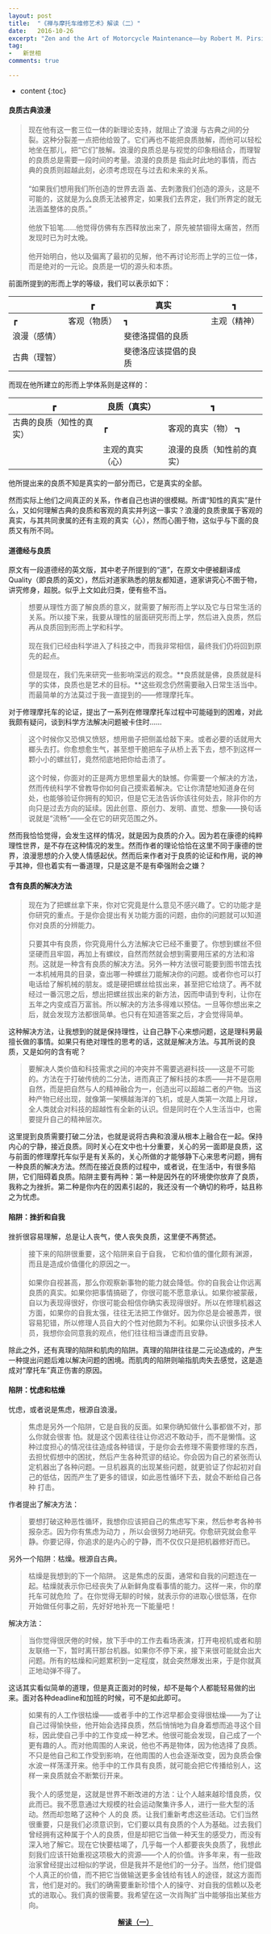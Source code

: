 ```yaml
---
layout: post
title:  "《禅与摩托车维修艺术》解读（二）"
date:   2016-10-26
excerpt: "Zen and the Art of Motorcycle Maintenance——by Robert M. Pirsig"
tag:
-   新世相
comments: true

---
```


* content
{:toc}

#### **良质古典浪漫**

> 现在他有这一套三位一体的新理论支持，就阻止了浪漫 与古典之间的分裂。这种分裂差一点把他给毁了。它们再也不能把良质肢解，而他可以轻松地坐在那儿，把“它们”肢解。浪漫的良质总是与视觉的印象相结合，而理智的良质总是需要一段时间的考量。浪漫的良质是 指此时此地的事情，而古典的良质则超越此刻，必须考虑现在与过去和未来的关系。<br><br>
> “如果我们想用我们所创造的世界去涵 盖、去刺激我们创造的源头，这是不可能的，这就是为么良质无法被界定，如果我们去界定，我们所界定的就无法涵盖整体的良质。”<br><br>
> 他放下铅笔……他觉得仿佛有东西释放出来了，原先被禁锢得太痛苦，然而发现时已为时太晚。<br><br>
> 他开始明白，他以及偏离了最初的见解，他不再讨论形而上学的三位一体，而是绝对的一元论。良质是一切的源头和本质。

前面所提到的形而上学的等级，我们可以表示如下：

|        |    ┏    | 真实         |   ┓    |
| ------ | ------ | ---------- | ------ |
|     ┏   | 客观（物质） |    ┓       | 主观（精神） |
| 浪漫（感情） |        | 斐德洛提倡的良质   |        |
| 古典（理智） |        | 斐德洛应该提倡的良质 |        |

而现在他所建立的形而上学体系则是这样的：

|       ┏       | 良质（真实）   |      ┓         |
| ------------ | -------- | ------------- |
| 古典的良质（知性的真实） |     ┏     | 客观的真实（物）    ┓  |
|              | 主观的真实（心） | 浪漫的良质（知性前的真实） |

他所提出来的良质不知是真实的一部分而已，它是真实的全部。

然而实际上他们之间真正的关系，作者自己也讲的很模糊。所谓“知性的真实”是什么，又如何理解古典的良质和客观的真实并列这一事实？浪漫的良质隶属于客观的真实，与其共同隶属的还有主观的真实（心），然而心圉于物，这似乎与下面的良质又有所不同。

#### **道德经与良质**

原文有一段道德经的英文版，其中老子所提到的“道”，在原文中便被翻译成Quality（即良质的英文），然后对道家熟悉的朋友都知道，道家讲究心不圉于物，讲究修身，超脱。似乎上文如此归类，便有些不当。

> 想要从理性方面了解良质的意义，就需要了解形而上学以及它与日常生活的关系。所以接下来，我要从理性的层面研究形而上学，然后进入良质，然后再从良质回到形而上学和科学。<br><br>
> 现在我们已经由科学进入了科技之中，而我非常相信，最终我们仍将回到原先的起点。<br><br>
> 但是现在，我们先来研究一些影响深远的观念。**良质就是佛，良质就是科学的实体，良质也是艺术的目标。**这些观念仍然需要融入日常生活当中。而最简单的方法莫过于我一直提到的——修理摩托车。

对于修理摩托车的论证，提出了一系列在修理摩托车过程中可能碰到的困难，对此我颇有疑问，谈到科学方法解决问题被卡住时……

> 这个时候你又恐惧又愤怒，想用凿子把侧盖给敲下来。或者必要的话就用大榔头去打。你愈想愈生气，甚至想干脆把车子从桥上丢下去，想不到这样一颗小小的螺丝钉，竟然彻底地把你给击溃了。<br><br>
> 这个时候，你面对的正是两方思想里最大的缺憾。你需要一个解决的方法， 然而传统科学不曾教导你如何自己摸索着解决。它让你清楚地知道身在何处，也能够验证你拥有的知识，但是它无法告诉你该往何处去，除非你的方向只是过去方向的延续。因此创意、原创力、发明、直觉、想象——换句话说就是“流畅”——全在它的研究范围之外。

然而我恰恰觉得，会发生这样的情况，就是因为良质的介入。因为若在康德的纯粹理性世界，是不存在这种情况的发生。然而作者的理论恰恰在这里不同于康德的世界，浪漫思想的介入使人情感起伏。然而后来作者对于良质的论证和作用，说的神乎其神，但也着实有一番道理，只是这是不是有牵强附会之嫌？

#### **含有良质的解决方法**

> 现在为了把螺丝拿下来，你对它究竟是什么意见不感兴趣了。它的功能才是你研究的重点。于是你会提出有关功能方面的问题，由你的问题就可以知道你对良质的分辨能力。<br><br>
> 只要其中有良质，你究竟用什么方法解决它已经不重要了。你想到螺丝不但坚硬而且牢固，再加上有螺纹，自然而然就会想到需要用压紧的方法和溶剂。这就是一种含有良质的解决方法。另外一种方法很可能要到图书馆去找一本机械用具的目录，查出哪一种螺丝刀能解决你的问题。或者你也可以打电话给了解机械的朋友。或是硬把螺丝给拔出来，甚至把它给烧了。再不就经过一番沉思之后，想出把螺丝拔出来的新方法，因而申请到专利，让你在五年之内变成百万富翁。所以解决的方法多得难以预估。一旦等你想出来之后，就会发现方法都很简单。也只有在知道答案之后，才会觉得简单。

这种解决方法，让我想到的就是保持理性，让自己静下心来想问题，这是理科男最擅长做的事情。如果只有绝对理性的思考的话，这就是解决方法。与其所说的良质，又是如何的含有呢？

> 要解决人类价值和科技需求之间的冲突并不需要逃避科技——这是不可能的。方法在于打破传统的二分法，进而真正了解科技的本质——并不是窃用自然，而是把自然与人的精神融合为一，创造出可以超越二者的产物。当这种产物已经出现，就像第一架横越海洋的飞机，或是人类第一次踏上月球，全人类就会对科技的超越性有全新的认识。但是同时在个人生活当中，也需要提升自己的精神层次。

这里提到良质需要打破二分法，也就是说将古典和浪漫从根本上融合在一起。保持内心的宁静，接近良质。同时关心在文中也十分重要，关心的另一面即是良质，这与前面的修理摩托车似乎是有关系的，关心所做的才能够静下心来思考问题，拥有一种良质的解决方法。然而在接近良质的过程中，或者说，在生活中，有很多陷阱，它们阻碍着良质。陷阱主要有两种：第一种是因外在的环境使你放弃了良质，我称之为挫折。第二种是你内在的因素引起的，我还没有一个确切的称呼，姑且称之为忧虑。

#### **陷阱：挫折和自我**

挫折很容易理解，总是让人丧气，使人丧失良质，这里便不再赘述。

> 接下来的陷阱很重要，这个陷阱来自于自我， 它和价值的僵化颇有渊源，而且是造成价值僵化的原因之一。<br><br>如果你自视甚高，那么你观察新事物的能力就会降低。你的自我会让你远离良质的真实。如果你把事情搞砸了，你很可能不愿意承认。如果你被蒙蔽，自以为表现得很好，你很可能会相信你确实表现得很好。所以在修理机器这方面，如果你的自我太强，往往无法把工作做好。因为你总是会被愚弄，很容易犯错，所以修理人员自大的个性对他颇为不利。如果你认识很多技术人员，我想你会同意我的观点，他们往往相当谦虚而且安静。

除此之外，还有真理的陷阱和肌肉的陷阱。真理的陷阱往往是二元论造成的，产生一种提出问题后难以解决问题的困境。而肌肉的陷阱则喻指肌肉失去感觉，这是造成对“摩托车”真正伤害的原因。

#### **陷阱：忧虑和枯燥**

忧虑，或者说是焦虑，根源自浪漫。

> 焦虑是另外一个陷阱，它是自我的反面。如果你确知做什么事都做不对，那么你就会很害 怕。就是这个因素往往让你迟迟不敢动手，而不是懒惰。这种过度担心的情况往往造成各种错误，于是你会去修理不需要修理的东西，去担忧假想中的困扰，然后产生各种荒谬的结论。你会因为自己的紧张而认定机器出了各种问题。一旦机器真的出现某些问题，就更验证了你起初对自己的低估，因而产生了更多的错误，如此恶性循环下去，就会不断给自己各种 打击。

作者提出了解决方法：

> 要想打破这种恶性循环，我想你应该把自己的焦虑写下来，然后参考各种书报杂志。因为你有焦虑为动力 ，所以会很努力地研究。你愈研究就会愈平静。你要记得，你追求的是内心的宁静，而不仅仅只是把机器修好而已。

另外一个陷阱：枯燥。根源自古典。

> 枯燥是我想到的下一个陷阱。 这是焦虑的反面，通常和自我的问题连在一起。枯燥就表示你已经丧失了从新鲜角度看事情的能力。这样一来，你的摩托车可就危险 了。在你觉得无聊的时候，就表示你的进取心很低落，在你开始做任何事之前，先好好地补充一下能量吧！

解决方法：

> 当你觉得很厌倦的时候，放下手中的工作去看场表演，打开电视机或者和朋友联络一下，暂时离幵那台机器。如果你不停下来，接下来很可能就会出大问题。所有的枯燥和问题累积到一定程度，就会突然爆发出来，于是你就真正地动弹不得了。

这话其实看似简单的道理，但是真正面对的时候，却不是每个人都能轻易做的出来。面对各种deadline和加班的时候，可不是如此即可。

> 如果有的人工作很枯燥——或者手中的工作迟早都会变得很枯燥——为了让自己过得愉快些，他开始会选择良质，然后悄悄地为自身着想而追寻这个目标，因此使自己手中的工作变成一种艺术。他很可能会发现，自己成了一个更有趣的人。而对他周围的人来说，他也不再是物体，因为他选择了良质。不只是他自己和工作受到影响，在他周围的人也会逐渐改变，因为良质会像水波一样荡漾开来。他手中的工作具有良质，就可能会把它传播给别人，这样一来良质就会不断繁衍开来。<br><br>
> 我个人的感觉是，这就是世界不断改进的方法：让个人越来越珍惜良质，仅此而已。我不愿意通过大规模的社会运动聚集许多人，进行一些大型的活动。然而却忽略了这种个 人的良 质。让我们重新考虑这些活动。它们当然很重要，只是我们必须意识到，它们要以具有良质的个人为基础。过去我们曾经拥有这种属于个人的良质，但是却把它当做一种天生的感受力，而没有深入地了解它。现在它快要枯竭了，几乎每一个人都要丧失良质了，我想此刻我们应该幵始重视这项极大的资源——个人的价值。许多年来，有一些政治家曾经提出过相似的学说，但是我并不是他们的一分子。当然，他们提倡个人真正的价值，而不把它当做输送更多金钱给有钱人的途径，就这方面而言，他们是对的。我们的确需要重新珍惜个人的操守、对自我的信赖以及老式的进取心。我们真的很需要。我希望在这一次肖陶扩当中能够指出某些方向。

<center>
<a class="btn zoombtn" href="http://liaoyuxing.space//%E6%96%B0%E4%B8%96%E7%9B%B8-zen/">
<strong>解读（一）</strong>
</a>
</center>
